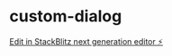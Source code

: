 # custom-dialog

[Edit in StackBlitz next generation editor ⚡️](https://stackblitz.com/~/github.com/Gerphelius/custom-dialog)